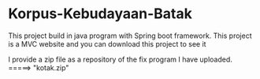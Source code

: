 # Korpus-Kebudayaan-Batak
This project build in java program with Spring boot framework. This project is a MVC website and you can download this project to see it


I provide a zip file as a repository of the fix program I have uploaded. =====> "kotak.zip"
